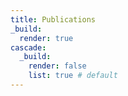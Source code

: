 ```yaml
---
title: Publications
_build:
  render: true
cascade:
  _build:
    render: false
    list: true # default
---
```


